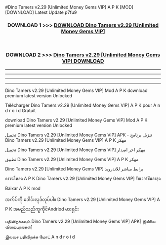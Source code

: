#Dino Tamers v2.29  [Unlimited Money Gems VIP] A P K [MOD] [DOWNLOAD] Latest Update p7fu9



<div align="center">

<h3>DOWNLOAD 1 >>> <a href="https://teeasianyam.web.app?sq=Dino Tamers v2.29  [Unlimited Money Gems VIP]">DOWNLOAD Dino Tamers v2.29  [Unlimited Money Gems VIP] </a></h3><br>

<h3>DOWNLOAD 2 >>> <a href="https://teeasianyam.web.app?sq=Dino Tamers v2.29  [Unlimited Money Gems VIP] ">Dino Tamers v2.29  [Unlimited Money Gems VIP]  DOWNLOAD </a></h3>

</div>


----------------------------------------------------------

----------------------------------------------------------

----------------------------------------------------------

----------------------------------------------------------


Dino Tamers v2.29  [Unlimited Money Gems VIP]  Mod A P K download premium latest version Unlocked

Télécharger Dino Tamers v2.29  [Unlimited Money Gems VIP]  A P K pour A n d r o i d Gratuit

download Dino Tamers v2.29  [Unlimited Money Gems VIP]  Mod A P K premium latest version Unlocked

تحميل Dino Tamers v2.29  [Unlimited Money Gems VIP]  APK - تنزيل برنامج Dino Tamers v2.29  [Unlimited Money Gems VIP]  A P K مهكر

تحميل Dino Tamers v2.29  [Unlimited Money Gems VIP]  مهكر اخر اصدار

تطبيق Dino Tamers v2.29  [Unlimited Money Gems VIP]  A P K مهكر

Dino Tamers v2.29  [Unlimited Money Gems VIP]  برابط مباشر للاندرويد

ดาวน์โหลด A P K Dino Tamers v2.29  [Unlimited Money Gems VIP]  รับเวอร์ชันล่าสุด

Baixar A P K mod

အက်ပ်ကို ဒေါင်းလုဒ်လုပ်ပါ။ Dino Tamers v2.29  [Unlimited Money Gems VIP]  A P K အမည်သည်ကူကိုင်Andriod ဗားရှင်း

பதிவிறக்கவும் Dino Tamers v2.29  [Unlimited Money Gems VIP]  APK[ இல்லை விளம்பரங்கள்] 
 
இலவச பதிவிறக்க மோட் A n d r o i d



